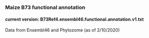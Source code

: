 ### Maize B73 functional annotation

#### current version: B73Ref4.ensembl46.functional.annotation.v1.txt
Data from Ensembl46 and Phytozome (as of 2/10/2020)
